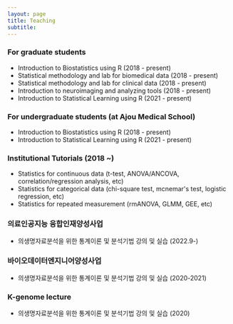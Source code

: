 ```yaml
---
layout: page
title: Teaching
subtitle:
---
```


### For graduate students 
* Introduction to Biostatistics using R (2018 - present)  
* Statistical methodology and lab for biomedical data (2018 - present) 
* Statistical methodology and lab for clinical data (2018 - present)
* Introduction to neuroimaging and analyzing tools (2018 - present)
* Introduction to Statistical Learning using R (2021 - present)

### For undergraduate students (at Ajou Medical School)
* Introduction to Biostatistics using R (2018 - present)  
* Introduction to Statistical Learning using R (2021 - present)  

### Institutional Tutorials (2018 &#126;)
* Statistics for continuous data (t-test, ANOVA/ANCOVA, correlation/regression analysis, etc) 
* Statistics for categorical data (chi-square test, mcnemar's test, logistic regression, etc) 
* Statistics for repeated measurement (rmANOVA, GLMM, GEE, etc) 

### 의료인공지능 융합인재양성사업
* 의생명자료분석을 위한 통계이론 및 분석기법 강의 및 실습 (2022.9-)

### 바이오데이터엔지니어양성사업
* 의생명자료분석을 위한 통계이론 및 분석기법 강의 및 실습 (2020-2021)

### K-genome lecture 
* 의생명자료분석을 위한 통계이론 및 분석기법 강의 및 실습 (2020)


